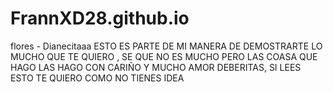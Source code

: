# FrannXD28.github.io
flores - Dianecitaaa
ESTO ES PARTE DE MI MANERA DE DEMOSTRARTE LO MUCHO QUE TE QUIERO , SE QUE NO ES MUCHO PERO LAS COASA QUE HAGO LAS HAGO CON CARIÑO Y MUCHO AMOR DEBERITAS, SI LEES ESTO TE QUIERO COMO NO TIENES IDEA
